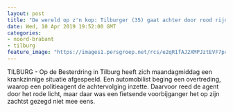 ```yaml
---
layout: post
title: "De wereld op z'n kop: Tilburger (35) gaat achter door rood rijdende agent aan"
date: Wed, 10 Apr 2019 19:52:00 GMT
categories: 
- noord-brabant 
- tilburg 
feature_image: "https://images1.persgroep.net/rcs/e2qR1fAJ2XMPJztEVF7pr2-PI6k/diocontent/144927266/_fitwidth/400/?appId=21791a8992982cd8da851550a453bd7f&quality=0.7"
---
```


TILBURG - Op de Besterdring in Tilburg heeft zich maandagmiddag een krankzinnige situatie afgespeeld. Een automobilist beging een overtreding, waarop een politieagent de achtervolging inzette. Daarvoor reed de agent door het rode licht, maar daar was een fietsende voorbijganger het op zijn zachtst gezegd niet mee eens.
